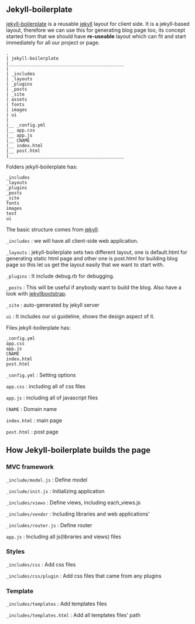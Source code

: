 ## Jekyll-boilerplate

[jekyll-boilerplate](https://github.com/Wiredcraft/jekyll-boilerplate/wiki/Home) is a reusable [jekyll](https://github.com/mojombo/jekyll) layout for client side. It is a jekyll-based layout, therefore we can use this for generating blog page too, its concept started from that we should have **re-useable** layout which can fit and start immediately for all our project or page. 

    .
    | jekyll-boilerplate 
    |____________________________________________
    |
    | _includes
    | _layouts
    | _plugins
    | _posts 
    | _site
    | assets
    | fonts
    | images
    | ui
    |   
    |__ _config.yml
    |__ app.css
    |__ app.js
    |__ CNAME
    |__ index.html
    |__ post.html
    |____________________________________________


Folders jekyll-boilerplate has:

    _includes
    _layouts
    _plugins
    _posts 
    _site
    fonts
    images
    test
    ui

The basic structure comes from [jekyll](https://github.com/mojombo/jekyll):

  `_includes` : we will have all client-side web application.

  `_layouts` : jekyll-boilerplate sets two different layout, one is default.html for generating static html page and other one is post.html for building blog page so this let us get the layout easily that we want to start with.

  `_plugins` : It include debug.rb for debugging.

  `_posts` : This will be useful if anybody want to build the blog. Also have a look with [jekyllbootstrap](http://jekyllbootstrap.com/).

  `_site` : auto-generated by jekyll server

  `ui` : It includes our ui guideline, shows the design aspect of it.


Files jekyll-boilerplate has:

    _config.yml
    app.css
    app.js
    CNAME
    index.html
    post.html


`_config.yml` : Setting options 

`app.css` : including all of css files

`app.js` : including all of javascript files

`CNAME` : Domain name

`index.html` : main page

`post.html` : post page


## How Jekyll-boilerplate builds the page

### 

### MVC framework

`_include/model.js` : Define model

`_include/init.js` : Initializing application

`_includes/views` : Define views, including each_views.js

`_includes/vendor` : Including libraries and web applications'

`_includes/router.js` : Define router

`app.js` : Including all js(libraries and views) files


### Styles

`_includes/css` : Add css files

`_includes/css/plugin` : Add css files that came from any plugins


### Template

`_includes/templates` : Add templates files 

`_includes/templates.html` : Add all templates files' path
